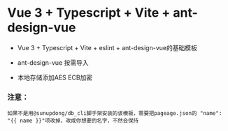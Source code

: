 # Vue 3 + Typescript + Vite + ant-design-vue

* Vue 3 + Typescript + Vite + eslint + ant-design-vue的基础模板

* ant-design-vue 按需导入

* 本地存储添加AES ECB加密

### 注意： 
    如果不是用@sunupdong/db_cli脚手架安装的该模板，需要把pageage.json的 "name": "{{ name }}"项改掉，改成你想要的名字，不然会保持

